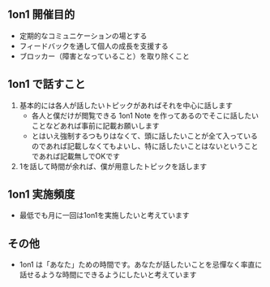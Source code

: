 ## 1on1 開催目的

- 定期的なコミュニケーションの場とする
- フィードバックを通して個人の成長を支援する
- ブロッカー（障害となっていること）を取り除くこと

## 1on1 で話すこと

1. 基本的には各人が話したいトピックがあればそれを中心に話します
    - 各人と僕だけが閲覧できる 1on1 Note を作ってあるのでそこに話したいことなどあれば事前に記載お願いします
    - とはいえ強制するつもりはなくて、頭に話したいことが全て入っているのであれば記載しなくてもよいし、特に話したいことはないということであれば記載無しでOKです
2. 1を話して時間が余れば、僕が用意したトピックを話します

## 1on1 実施頻度

- 最低でも月に一回は1on1を実施したいと考えています

## その他

- 1on1 は「あなた」ための時間です。あなたが話したいことを忌憚なく率直に話せるような時間にできるようにしたいと考えています
